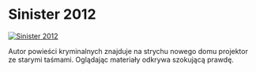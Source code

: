 Sinister 2012 
=============
[![Sinister 2012 ](http://vidos.pl/images/player.gif)](http://vidos.pl/sinister-2012)

 Autor powieści kryminalnych znajduje na strychu nowego domu projektor ze starymi taśmami. Oglądając materiały odkrywa szokującą prawdę.
